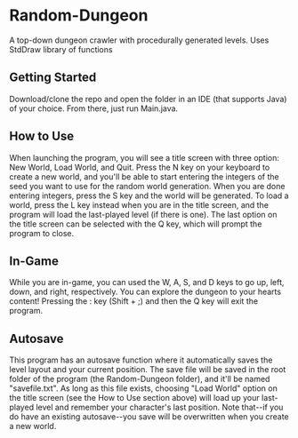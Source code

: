 # Random-Dungeon
A top-down dungeon crawler with procedurally generated levels. Uses StdDraw library of functions 

## Getting Started
Download/clone the repo and open the folder in an IDE (that supports Java) of your choice. From there, just run Main.java.

## How to Use
When launching the program, you will see a title screen with three option: New World, Load World, and Quit. Press the N key on your keyboard to create a new world, and you'll be able to start entering the integers of the seed you want to use for the random world generation. When you are done entering integers, press the S key and the world will be generated. To load a world, press the L key instead when you are in the title screen, and the program will load the last-played level (if there is one). The last option on the title screen can be selected with the Q key, which will prompt the program to close.

## In-Game
While you are in-game, you can used the W, A, S, and D keys to go up, left, down, and right, respectively. You can explore the dungeon to your hearts content! Pressing the : key (Shift + ;) and then the Q key will exit the program.

## Autosave
This program has an autosave function where it automatically saves the level layout and your current position. The save file will be saved in the root folder of the program (the Random-Dungeon folder), and it'll be named "savefile.txt". As long as this file exists, choosing "Load World" option on the title screen (see the How to Use section above) will load up your last-played level and remember your character's last position. Note that--if you do have an existing autosave--you save will be overwritten when you create a new world.
